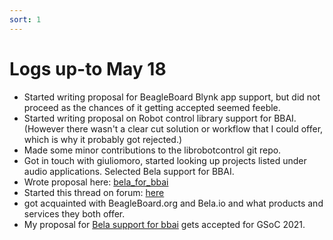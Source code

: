 ```yaml
---
sort: 1
---
```


# Logs up-to May 18
- Started writing proposal for BeagleBoard Blynk app support, but did not proceed as the chances of it getting accepted seemed feeble.
- Started writing proposal on Robot control library support for BBAI. (However there wasn't a clear cut solution or workflow that I could offer, which is why it probably got rejected.)
- Made some minor contributions to the librobotcontrol git repo.
- Got in touch with giuliomoro, started looking up projects listed under audio applications. Selected Bela support for BBAI.
- Wrote proposal here: [bela_for_bbai](https://elinux.org/BeagleBoard/GSoC/2021_Proposal/bela_on_bbai)
- Started this thread on forum: [here](https://forum.beagleboard.org/t/bela-support-for-bbai-later-ti-chips/29257/7)
- got acquainted with BeagleBoard.org and Bela.io and what products and services they both offer.  
- My proposal for [Bela support for bbai](https://summerofcode.withgoogle.com/projects/#5697403266531328) gets accepted for GSoC 2021.

